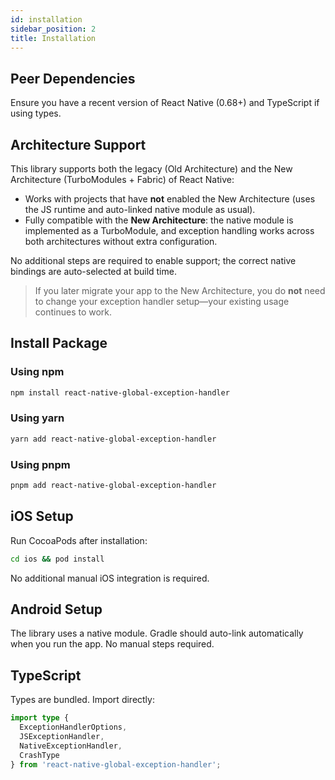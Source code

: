 ```yaml
---
id: installation
sidebar_position: 2
title: Installation
---
```


## Peer Dependencies

Ensure you have a recent version of React Native (0.68+) and TypeScript if using types.

## Architecture Support

This library supports both the legacy (Old Architecture) and the New Architecture (TurboModules + Fabric) of React Native:

- Works with projects that have **not** enabled the New Architecture (uses the JS runtime and auto-linked native module as usual).
- Fully compatible with the **New Architecture**: the native module is implemented as a TurboModule, and exception handling works across both architectures without extra configuration.

No additional steps are required to enable support; the correct native bindings are auto-selected at build time.

> If you later migrate your app to the New Architecture, you do **not** need to change your exception handler setup—your existing usage continues to work.

## Install Package

### Using npm

```bash
npm install react-native-global-exception-handler
```

### Using yarn

```bash
yarn add react-native-global-exception-handler
```

### Using pnpm

```bash
pnpm add react-native-global-exception-handler
```

## iOS Setup

Run CocoaPods after installation:

```bash
cd ios && pod install
```

No additional manual iOS integration is required.

## Android Setup

The library uses a native module. Gradle should auto-link automatically when you run the app. No manual steps required.

## TypeScript

Types are bundled. Import directly:

```ts
import type { 
  ExceptionHandlerOptions,
  JSExceptionHandler,
  NativeExceptionHandler,
  CrashType
} from 'react-native-global-exception-handler';
```
